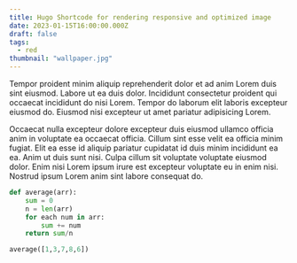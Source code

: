 ```yaml
---
title: Hugo Shortcode for rendering responsive and optimized image
date: 2023-01-15T16:00:00.000Z
draft: false
tags:
  - red
thumbnail: "wallpaper.jpg"
---
```

Tempor proident minim aliquip reprehenderit dolor et ad anim Lorem duis sint eiusmod. Labore ut ea duis dolor. Incididunt consectetur proident qui occaecat incididunt do nisi Lorem. Tempor do laborum elit laboris excepteur eiusmod do. Eiusmod nisi excepteur ut amet pariatur adipisicing Lorem.

Occaecat nulla excepteur dolore excepteur duis eiusmod ullamco officia anim in voluptate ea occaecat officia. Cillum sint esse velit ea officia minim fugiat. Elit ea esse id aliquip pariatur cupidatat id duis minim incididunt ea ea. Anim ut duis sunt nisi. Culpa cillum sit voluptate voluptate eiusmod dolor. Enim nisi Lorem ipsum irure est excepteur voluptate eu in enim nisi. Nostrud ipsum Lorem anim sint labore consequat do.

```python
def average(arr):
    sum = 0
    n = len(arr)
    for each num in arr:
        sum += num
    return sum/n

average([1,3,7,8,6])
```
